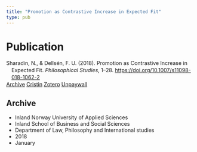 ```yaml
---
title: "Promotion as Contrastive Increase in Expected Fit"
type: pub
---
```

<h1>Publication</h1>
<article id="csl-bib-container-INMJH5JA" class="csl-bib-container">
  <div class="csl-bib-body" style="line-height: 1.35; padding-left: 1em; text-indent:-1em;">
  <div class="csl-entry">Sharadin, N., &amp; Dells&#xE9;n, F. U. (2018). Promotion as Contrastive Increase in Expected Fit. <i>Philosophical Studies</i>, 1&#x2013;28. <a href="https://doi.org/10.1007/s11098-018-1062-2">https://doi.org/10.1007/s11098-018-1062-2</a></div>
</div>
  <div class="csl-bib-buttons">
    <a href="#taxonomy-article-INMJH5JA" class="csl-bib-button">Archive</a>
    <a href="https://app.cristin.no/results/show.jsf?id=1551398" alt="Cristin URL" class="csl-bib-button">Cristin</a>
    <a href="http://zotero.org/groups/5022929/items/INMJH5JA" alt="Zotero URL" class="csl-bib-button">Zotero</a>
    <a href="https://philpapers.org/archive/SHAPAC-9.pdf" class="csl-bib-button">Unpaywall</a>
  </div>
  <div id="csl-bib-meta-container-INMJH5JA"></div>
</article>
<div id="csl-bib-meta-INMJH5JA" class="csl-bib-meta">
  <article id="taxonomy-article-INMJH5JA" class="taxonomy-article">
    <h1>Archive</h1>
    <ul>
      <li>Inland Norway University of Applied Sciences</li>
      <li>Inland School of Business and Social Sciences</li>
      <li>Department of Law, Philosophy and International studies</li>
      <li>2018</li>
      <li>January</li>
    </ul>
  </article>
</div>
